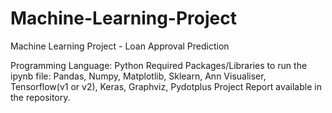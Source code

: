 # Machine-Learning-Project
Machine Learning Project - Loan Approval Prediction


Programming Language:   Python
Required Packages/Libraries to run the ipynb file:
Pandas, Numpy, Matplotlib, Sklearn, Ann Visualiser, Tensorflow(v1 or v2), Keras, Graphviz, Pydotplus
Project Report available in the repository. 

